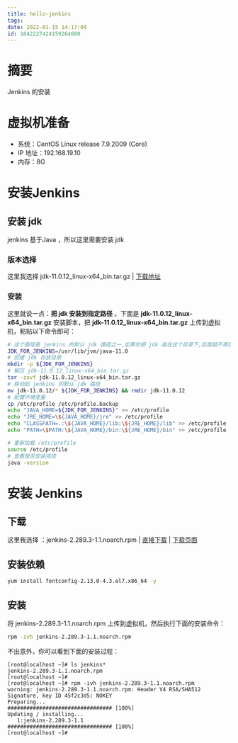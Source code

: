 ```yaml
---
title: hello-jenkins
tags: 
date: 2022-01-15 14:17:04
id: 1642227424159264600
---
```

# 摘要

Jenkins 的安装

# 虚拟机准备

- 系统：CentOS Linux release 7.9.2009 (Core)
- IP 地址：192.168.19.10
- 内存：8G

# 安装Jenkins

## 安装 jdk

jenkins 基于Java ，所以这里需要安装 jdk 

### 版本选择

这里我选择 jdk-11.0.12_linux-x64_bin.tar.gz | [下载地址](https://www.oracle.com/java/technologies/javase/jdk11-archive-downloads.html) 

### 安装

这里就说一点：**把 jdk 安装到指定路径** 。下面是 **jdk-11.0.12_linux-x64_bin.tar.gz** 安装脚本，把 **jdk-11.0.12_linux-x64_bin.tar.gz** 上传到虚拟机，粘贴以下命令即可：

```sh
# 这个路径是 jenkins 的默认 jdk 路径之一,如果你把 jdk 装在这个目录下,后面就不用改配置文件了
JDK_FOR_JENKINS=/usr/lib/jvm/java-11.0
# 创建 jdk 存放目录
mkdir -p ${JDK_FOR_JENKINS}
# 解压 jdk-11.0.12_linux-x64_bin.tar.gz 
tar -zxvf jdk-11.0.12_linux-x64_bin.tar.gz
# 移动到 jenkins 的默认 jdk 路径
mv jdk-11.0.12/* ${JDK_FOR_JENKINS} && rmdir jdk-11.0.12
# 配置环境变量
cp /etc/profile /etc/profile.backup
echo "JAVA_HOME=${JDK_FOR_JENKINS}" >> /etc/profile
echo "JRE_HOME=\${JAVA_HOME}/jre" >> /etc/profile
echo "CLASSPATH=.:\${JAVA_HOME}/lib:\${JRE_HOME}/lib" >> /etc/profile
echo "PATH=\$PATH:\${JAVA_HOME}/bin:\${JRE_HOME}/bin" >> /etc/profile

# 重新加载 /etc/profile
source /etc/profile
# 查看是否安装完成
java -version
```

# 安装 Jenkins

## 下载

这里我选择 ：jenkins-2.289.3-1.1.noarch.rpm | [直接下载](https://github.com/jenkinsci/jenkins/releases/download/jenkins-2.289.3/jenkins-2.289.3-1.1.noarch.rpm) | [下载页面](https://github.com/jenkinsci/jenkins/releases/tag/jenkins-2.289.3) 

## 安装依赖

```sh
yum install fontconfig-2.13.0-4.3.el7.x86_64 -y
```

## 安装

将 jenkins-2.289.3-1.1.noarch.rpm 上传到虚拟机，然后执行下面的安装命令：

```sh
rpm -ivh jenkins-2.289.3-1.1.noarch.rpm 
```

不出意外，你可以看到下面的安装过程：

```
[root@localhost ~]# ls jenkins*
jenkins-2.289.3-1.1.noarch.rpm
[root@localhost ~]# 
[root@localhost ~]# rpm -ivh jenkins-2.289.3-1.1.noarch.rpm 
warning: jenkins-2.289.3-1.1.noarch.rpm: Header V4 RSA/SHA512 Signature, key ID 45f2c3d5: NOKEY
Preparing...                          ################################# [100%]
Updating / installing...
   1:jenkins-2.289.3-1.1              ################################# [100%]
[root@localhost ~]#
```











